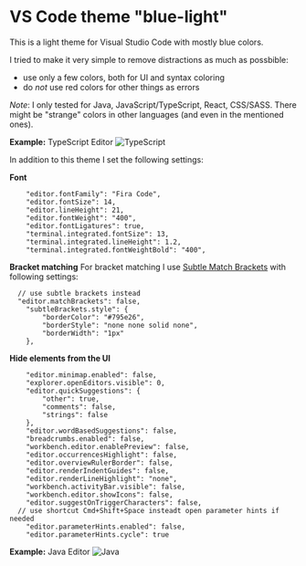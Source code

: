 # VS Code theme "blue-light"

This is a light theme for Visual Studio Code with mostly
blue colors.

I tried to make it very simple to remove distractions as much as possbible:

- use only a few colors, both for UI and syntax coloring
- do _not_ use red colors for other things as errors

_Note_: I only tested for Java, JavaScript/TypeScript, React, CSS/SASS. There might be "strange" colors in other languages (and even in the mentioned ones).

**Example:** TypeScript Editor
![TypeScript](https://raw.githubusercontent.com/nilshartmann/vscode-blue-light-theme/master/screenshot_01.png)

In addition to this theme I set the following settings:

**Font**

```
	"editor.fontFamily": "Fira Code",
	"editor.fontSize": 14,
	"editor.lineHeight": 21,
	"editor.fontWeight": "400",
	"editor.fontLigatures": true,
 	"terminal.integrated.fontSize": 13,
	"terminal.integrated.lineHeight": 1.2,
	"terminal.integrated.fontWeightBold": "400",
```

**Bracket matching**
For bracket matching I use [Subtle Match Brackets](https://marketplace.visualstudio.com/items?itemName=rafamel.subtle-brackets) with following settings:

```
  // use subtle brackets instead
  "editor.matchBrackets": false,
	"subtleBrackets.style": {
		"borderColor": "#795e26",
		"borderStyle": "none none solid none",
		"borderWidth": "1px"
	},
```

**Hide elements from the UI**

```
	"editor.minimap.enabled": false,
	"explorer.openEditors.visible": 0,
	"editor.quickSuggestions": {
		"other": true,
		"comments": false,
		"strings": false
	},
	"editor.wordBasedSuggestions": false,
	"breadcrumbs.enabled": false,
	"workbench.editor.enablePreview": false,
	"editor.occurrencesHighlight": false,
	"editor.overviewRulerBorder": false,
	"editor.renderIndentGuides": false,
	"editor.renderLineHighlight": "none",
	"workbench.activityBar.visible": false,
	"workbench.editor.showIcons": false,
	"editor.suggestOnTriggerCharacters": false,
  // use shortcut Cmd+Shift+Space insteadt open parameter hints if needed
	"editor.parameterHints.enabled": false,
	"editor.parameterHints.cycle": true
```

**Example:** Java Editor
![Java](https://raw.githubusercontent.com/nilshartmann/vscode-blue-light-theme/master/screenshot_02-java.png)
